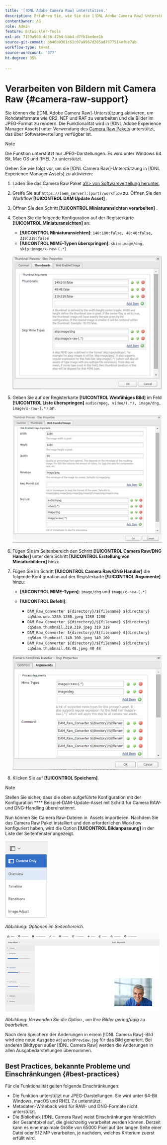 ```yaml
---
title: '[!DNL Adobe Camera Raw] unterstützen.'
description: Erfahren Sie, wie Sie die [!DNL Adobe Camera Raw] Unterstützung in [!DNL Adobe Experience Manager Assets] aktivieren.
contentOwner: AG
role: Admin
feature: Entwickler-Tools
exl-id: 7159a908-4c36-42b4-bbb4-d7fb1be4ee1b
source-git-commit: bb46b0301c61c07a8967d285ad7977514efbe7ab
workflow-type: tm+mt
source-wordcount: '377'
ht-degree: 35%

---
```


# Verarbeiten von Bildern mit Camera Raw {#camera-raw-support}

Sie können die [!DNL Adobe Camera Raw]-Unterstützung aktivieren, um Rohdateiformate wie CR2, NEF und RAF zu verarbeiten und die Bilder im JPEG-Format zu rendern. Die Funktionalität wird in [!DNL Adobe Experience Manager Assets] unter Verwendung des [Camera Raw Pakets](https://experience.adobe.com/#/downloads/content/software-distribution/en/aem.html?package=/content/software-distribution/en/details.html/content/dam/aem/public/adobe/packages/aem630/product/assets/aem-assets-cameraraw-pkg) unterstützt, das über Softwareverteilung verfügbar ist.

>[!NOTE]
>
>Die Funktion unterstützt nur JPEG-Darstellungen. Es wird unter Windows 64 Bit, Mac OS und RHEL 7.x unterstützt.

Gehen Sie wie folgt vor, um die [!DNL Camera Raw]-Unterstützung in [!DNL Experience Manager Assets] zu aktivieren:

1. Laden Sie das Camera Raw Paket [a1/> von Softwareverteilung herunter.](https://experience.adobe.com/#/downloads/content/software-distribution/en/aem.html?package=/content/software-distribution/en/details.html/content/dam/aem/public/adobe/packages/aem630/product/assets/aem-assets-cameraraw-pkg)
1. Greife Sie auf `https://[aem_server]:[port]/workflow` zu. Öffnen Sie den Workflow **[!UICONTROL DAM Update Asset]** .
1. Öffnen Sie den Schritt **[!UICONTROL Miniaturansichten verarbeiten]** .
1. Geben Sie die folgende Konfiguration auf der Registerkarte **[!UICONTROL Miniaturansichten]** an:

   * **[!UICONTROL Miniaturansichten]**:  `140:100:false, 48:48:false, 319:319:false`
   * **[!UICONTROL MIME-Typen überspringen]**: `skip:image/dng, skip:image/x-raw-(.*)`

   ![chlimage_1-128](assets/chlimage_1-334.png)

1. Geben Sie auf der Registerkarte **[!UICONTROL Webfähiges Bild]** im Feld **[!UICONTROL Liste überspringen]** `audio/mpeg, video/(.*), image/dng, image/x-raw-(.*)` an.

   ![chlimage_1-129](assets/chlimage_1-335.png)

1. Fügen Sie im Seitenbereich den Schritt **[!UICONTROL Camera Raw/DNG Handler]** unter dem Schritt **[!UICONTROL Erstellung von Miniaturbildern]** hinzu.
1. Fügen Sie im Schritt **[!UICONTROL Camera Raw/DNG Handler]** die folgende Konfiguration auf der Registerkarte **[!UICONTROL Argumente]** hinzu:

   * **[!UICONTROL MIME-Typen]**:  `image/dng` und  `image/x-raw-(.*)`
   * **[!UICONTROL Befehl]**:

      * `DAM_Raw_Converter ${directory}/${filename} ${directory} cq5dam.web.1280.1280.jpeg 1280 1280`
      * `DAM_Raw_Converter ${directory}/${filename} ${directory} cq5dam.thumbnail.319.319.jpeg 319 319`
      * `DAM_Raw_Converter ${directory}/${filename} ${directory} cq5dam.thumbnail.140.100.jpeg 140 100`
      * `DAM_Raw_Converter ${directory}/${filename} ${directory} cq5dam.thumbnail.48.48.jpeg 48 48`

   ![chlimage_1-130](assets/chlimage_1-336.png)

1. Klicken Sie auf **[!UICONTROL Speichern]**.

>[!NOTE]
>
>Stellen Sie sicher, dass die oben aufgeführte Konfiguration mit der Konfiguration **** Beispiel-DAM-Update-Asset mit Schritt für Camera RAW- und DNG-Handling übereinstimmt.

Nun können Sie Camera Raw-Dateien in  Assets importieren. Nachdem Sie das Camera Raw Paket installiert und den erforderlichen Workflow konfiguriert haben, wird die Option **[!UICONTROL Bildanpassung]** in der Liste der Seitenfenster angezeigt.

![chlimage_1-131](assets/chlimage_1-337.png)

*Abbildung: Optionen im Seitenbereich.*

![chlimage_1-132](assets/chlimage_1-338.png)

*Abbildung: Verwenden Sie die Option , um Ihre Bilder geringfügig zu bearbeiten.*

Nach dem Speichern der Änderungen in einem [!DNL Camera Raw]-Bild wird eine neue Ausgabe `AdjustedPreview.jpg` für das Bild generiert. Bei anderen Bildtypen außer [!DNL Camera Raw] werden die Änderungen in allen Ausgabedarstellungen übernommen.

## Best Practices, bekannte Probleme und Einschränkungen {#best-practices}

Für die Funktionalität gelten folgende Einschränkungen:

* Die Funktion unterstützt nur JPEG-Darstellungen. Sie wird unter 64-Bit Windows, macOS und RHEL 7.x unterstützt.
* Metadaten-Writeback wird für RAW- und DNG-Formate nicht unterstützt.
* Die Bibliothek [!DNL Camera Raw] weist Einschränkungen hinsichtlich der Gesamtpixel auf, die gleichzeitig verarbeitet werden können. Derzeit kann es eine maximale Größe von 65000 Pixel auf der langen Seite einer Datei oder 512 MP verarbeiten, je nachdem, welches Kriterium zuerst erfüllt wird.
